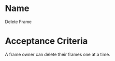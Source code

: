 # Name
Delete Frame  

# Acceptance Criteria
A frame owner can delete their frames one at a time.  
